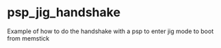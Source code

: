 # psp_jig_handshake

Example of how to do the handshake with a psp to enter jig mode to boot from memstick